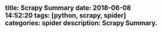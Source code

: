 title: Scrapy Summary
date: 2018-06-08 14:52:20
tags: [python, scrapy, spider]
categories: spider
description: Scrapy Summary.
---
